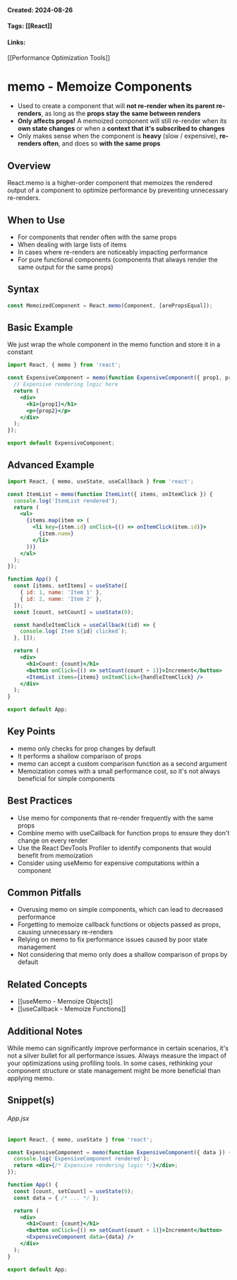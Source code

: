 #### Created: 2024-08-26
#### Tags: [[React]]
#### Links:
[[Performance Optimization Tools]]
# memo - Memoize Components

- Used to create a component that will **not re-render when its parent re-renders**, as long as the **props stay the same between renders**
- **Only affects props!** A memoized component will still re-render when its **own state changes** or when a **context that it's subscribed to changes** 
- Only makes sense when the component is **heavy** (slow / expensive), **re-renders often**, and does so **with the same props** 

## Overview
React.memo is a higher-order component that memoizes the rendered output of a component to optimize performance by preventing unnecessary re-renders.

## When to Use
- For components that render often with the same props
- When dealing with large lists of items
- In cases where re-renders are noticeably impacting performance
- For pure functional components (components that always render the same output for the same props)

## Syntax
```jsx
const MemoizedComponent = React.memo(Component, [arePropsEqual]);
```

## Basic Example

We just wrap the whole component in the memo function and store it in a constant

```jsx
import React, { memo } from 'react';

const ExpensiveComponent = memo(function ExpensiveComponent({ prop1, prop2 }) {
  // Expensive rendering logic here
  return (
    <div>
      <h1>{prop1}</h1>
      <p>{prop2}</p>
    </div>
  );
});

export default ExpensiveComponent;
```

## Advanced Example
```jsx
import React, { memo, useState, useCallback } from 'react';

const ItemList = memo(function ItemList({ items, onItemClick }) {
  console.log('ItemList rendered');
  return (
    <ul>
      {items.map(item => (
        <li key={item.id} onClick={() => onItemClick(item.id)}>
          {item.name}
        </li>
      ))}
    </ul>
  );
});

function App() {
  const [items, setItems] = useState([
    { id: 1, name: 'Item 1' },
    { id: 2, name: 'Item 2' },
  ]);
  const [count, setCount] = useState(0);

  const handleItemClick = useCallback((id) => {
    console.log(`Item ${id} clicked`);
  }, []);

  return (
    <div>
      <h1>Count: {count}</h1>
      <button onClick={() => setCount(count + 1)}>Increment</button>
      <ItemList items={items} onItemClick={handleItemClick} />
    </div>
  );
}

export default App;
```

## Key Points
- memo only checks for prop changes by default
- It performs a shallow comparison of props
- memo can accept a custom comparison function as a second argument
- Memoization comes with a small performance cost, so it's not always beneficial for simple components

## Best Practices
- Use memo for components that re-render frequently with the same props
- Combine memo with useCallback for function props to ensure they don't change on every render
- Use the React DevTools Profiler to identify components that would benefit from memoization
- Consider using useMemo for expensive computations within a component

## Common Pitfalls
- Overusing memo on simple components, which can lead to decreased performance
- Forgetting to memoize callback functions or objects passed as props, causing unnecessary re-renders
- Relying on memo to fix performance issues caused by poor state management
- Not considering that memo only does a shallow comparison of props by default

## Related Concepts
- [[useMemo - Memoize Objects]]
- [[useCallback - Memoize Functions]]

## Additional Notes
While memo can significantly improve performance in certain scenarios, it's not a silver bullet for all performance issues. Always measure the impact of your optimizations using profiling tools. In some cases, rethinking your component structure or state management might be more beneficial than applying memo.

## Snippet(s)
###### App.jsx
```jsx
import React, { memo, useState } from 'react';

const ExpensiveComponent = memo(function ExpensiveComponent({ data }) {
  console.log('ExpensiveComponent rendered');
  return <div>{/* Expensive rendering logic */}</div>;
});

function App() {
  const [count, setCount] = useState(0);
  const data = { /* ... */ };

  return (
    <div>
      <h1>Count: {count}</h1>
      <button onClick={() => setCount(count + 1)}>Increment</button>
      <ExpensiveComponent data={data} />
    </div>
  );
}

export default App;
```